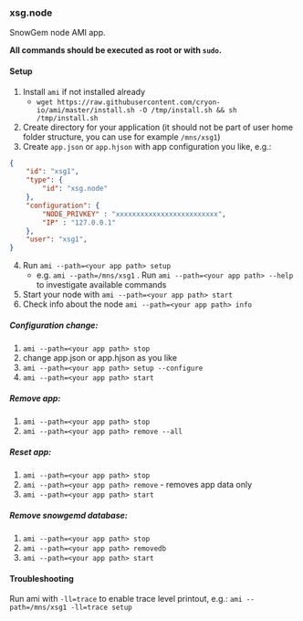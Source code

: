 ### xsg.node

SnowGem node AMI app.

**All commands should be executed as root or with `sudo`.**

#### Setup

1. Install `ami` if not installed already
    * `wget https://raw.githubusercontent.com/cryon-io/ami/master/install.sh -O /tmp/install.sh && sh /tmp/install.sh`
2. Create directory for your application (it should not be part of user home folder structure, you can use for example `/mns/xsg1`)
3. Create `app.json` or `app.hjson` with app configuration you like, e.g.:
```json
{
    "id": "xsg1",
    "type": {
        "id": "xsg.node"
    },
    "configuration": {
        "NODE_PRIVKEY" : "xxxxxxxxxxxxxxxxxxxxxxxxx",
        "IP" : "127.0.0.1"
    },
    "user": "xsg1", 
}
```
4. Run `ami --path=<your app path> setup`
   * e.g. `ami --path=/mns/xsg1`
. Run `ami --path=<your app path> --help` to investigate available commands
5. Start your node with `ami --path=<your app path> start`
6. Check info about the node `ami --path=<your app path> info`

##### Configuration change: 
1. `ami --path=<your app path> stop`
2. change app.json or app.hjson as you like
3. `ami --path=<your app path> setup --configure`
4. `ami --path=<your app path> start`

##### Remove app: 
1. `ami --path=<your app path> stop`
2. `ami --path=<your app path> remove --all`

##### Reset app:
1. `ami --path=<your app path> stop`
2. `ami --path=<your app path> remove` - removes app data only
3. `ami --path=<your app path> start`

##### Remove snowgemd database: 
1. `ami --path=<your app path> stop`
2. `ami --path=<your app path> removedb`
3. `ami --path=<your app path> start`

#### Troubleshooting 

Run ami with `-ll=trace` to enable trace level printout, e.g.:
`ami --path=/mns/xsg1 -ll=trace setup`